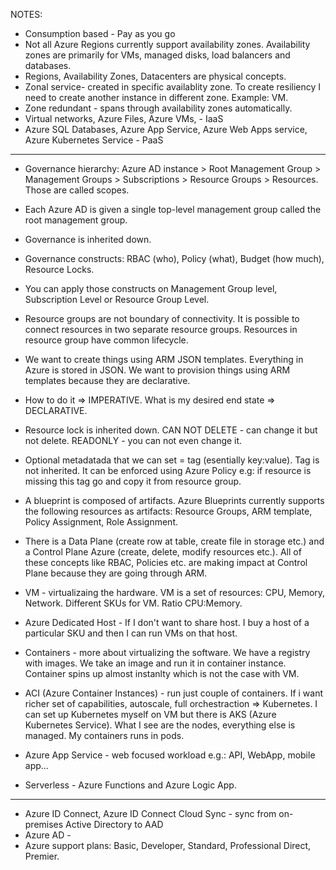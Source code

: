 NOTES:

- Consumption based - Pay as you go
- Not all Azure Regions currently support availability zones.  Availability zones are primarily for VMs, managed disks, load balancers and databases.
- Regions, Availability Zones, Datacenters are physical concepts.
- Zonal service- created in specific availablity zone. To create resiliency I need to create another instance in different zone. Example: VM.
- Zone redundant - spans through availability zones automatically.
- Virtual networks, Azure Files, Azure VMs, - IaaS
- Azure SQL Databases, Azure App Service, Azure Web Apps service, Azure Kubernetes Service - PaaS
  
<hr>

- Governance hierarchy: Azure AD instance > Root Management Group > Management Groups > Subscriptions > Resource Groups > Resources. Those are called scopes.
- Each Azure AD is given a single top-level management group called the root management group.
- Governance is inherited down.
- Governance constructs: RBAC (who), Policy (what), Budget (how much), Resource Locks.
- You can apply those constructs on Management Group level, Subscription Level or Resource Group Level.
- Resource groups are not boundary of connectivity. It is possible to connect resources in two separate resource groups. Resources in resource group have common lifecycle.

- We want to create things using ARM JSON templates. Everything in Azure is stored in JSON.  We want to provision things using ARM templates because they are declarative.
- How to do it => IMPERATIVE. What is my desired end state => DECLARATIVE.

- Resource lock is inherited down. CAN NOT DELETE - can change it but not delete. READONLY - you can not even change it.
- Optional metadatada that we can set = tag (esentially key:value). Tag is not inherited. It can be enforced using Azure Policy e.g: if resource is missing this tag go and copy it from resource group.
- A blueprint is composed of artifacts. Azure Blueprints currently supports the following resources as artifacts: Resource Groups, ARM template, Policy Assignment, Role Assignment.
- There is a Data Plane (create row at table, create file in storage etc.) and a Control Plane Azure (create, delete, modify resources etc.). All of these concepts like RBAC, Policies etc. are making impact at Control Plane because they are going through ARM.

- VM - virtualizaing the hardware. VM is a set of resources: CPU, Memory, Network. Different SKUs for VM. Ratio CPU:Memory.
- Azure Dedicated Host - If I don't want to share host. I buy a host of a particular SKU and then I can run VMs on that host.
- Containers - more about virtualizing the software. We have a registry with images. We take an image and run it in container instance. Container spins up almost instanlty which is not the case with VM.
- ACI (Azure Container Instances) - run just couple of containers. If i want richer set of capabilities, autoscale, full orchestraction => Kubernetes. I can set up Kubernetes myself on VM but there is AKS (Azure Kubernetes Service). What I see are the nodes, everything else is managed. My containers runs in pods.
- Azure App Service - web focused workload e.g.: API, WebApp, mobile app...
- Serverless - Azure Functions and Azure Logic App.


<hr>

- Azure ID Connect, Azure ID Connect Cloud Sync - sync from on-premises Active Directory to AAD
- Azure AD - 
- Azure support plans: Basic, Developer, Standard, Professional Direct, Premier.
